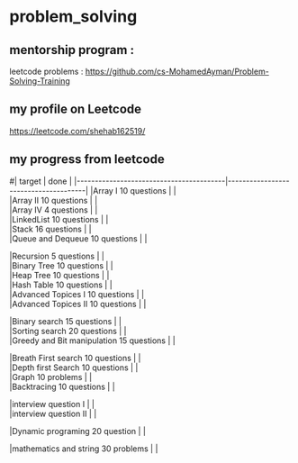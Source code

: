 # problem_solving
 ## mentorship program :
 leetcode problems :
https://github.com/cs-MohamedAyman/Problem-Solving-Training
## my profile on Leetcode
https://leetcode.com/shehab162519/
## my  progress  from leetcode 

#|               target                    |                 done                 |
 |-----------------------------------------|--------------------------------------|
 |Array I 10 questions                     |                                      |                     
 |Array II 10 questions                    |                                      |                   
 |Array IV 4 questions                     |                                      |                    
 |LinkedList 10 questions                  |                                      |                    
 |Stack 16 questions                       |                                      |                    
 |Queue and Dequeue 10 questions           |                                      | 
                    
 |Recursion 5 questions                    |                                      |                    
 |Binary Tree 10 questions                 |                                      |                    
 |Heap Tree 10 questions                   |                                      |                    
 |Hash Table 10 questions                  |                                      |                    
 |Advanced Topices I 10 questions          |                                      |                    
 |Advanced Topices  II 10 questions        |                                      |                 
 
 |Binary search  15 questions              |                                      |                 
 |Sorting search 20  questions             |                                      |                 
 |Greedy and Bit manipulation 15 questions |                                      |                 
 
 |Breath First search 10 questions         |                                      |                 
 |Depth first Search 10 questions          |                                      |                 
 |Graph 10 problems                        |                                      |                 
 |Backtracing 10 questions                 |                                      |                 
 
 |interview question I                     |                                      |                 
 |interview question II                    |                                      |                 
 
 |Dynamic programing 20 question           |                                      |                 
 
 |mathematics and string 30 problems       |                                      |                 